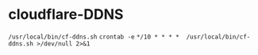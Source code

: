 # cloudflare-DDNS
`/usr/local/bin/cf-ddns.sh`
`crontab -e`
`
*/10 * * * *  /usr/local/bin/cf-ddns.sh >/dev/null 2>&1
`
